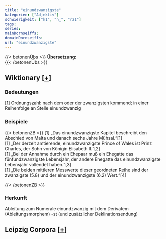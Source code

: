 ```yaml
---
title: "einundzwanzigste"
kategorien: ["Adjektiv"]
schwierigkeit: ["k1", "h_", "r21"]
tags:
series:
mainDornseiffs:
domainDornseiffs:
url: "einundzwanzigste"
---
```


{{< betonenÜbs >}}
**Übersetzung:**  
{{< /betonenÜbs >}}

## Wiktionary [[+](https://de.wiktionary.org/wiki/einundzwanzigste)]

### Bedeutungen
[1] Ordnungszahl: nach dem oder der zwanzigsten kommend; in einer Reihenfolge an Stelle einundzwanzig  

### Beispiele
{{< betonenZB >}}
[1] „Das einundzwanzigste Kapitel beschreibt den Abschied von Malta und danach sechs Jahre Mühsal.“[1]  
[1] „Der derzeit amtierende, einundzwanzigste Prince of Wales ist Prinz Charles, der Sohn von Königin Elisabeth II.“[2]  
[1] „Bei der Annahme durch ein Ehepaar muß ein Ehegatte das fünfundzwanzigste Lebensjahr, der andere Ehegatte das einundzwanzigste Lebensjahr vollendet haben.“[3]  
[1] „Die beiden mittleren Messwerte dieser geordneten Reihe sind der zwanzigste (5.8) und der einundzwanzigste (6.2) Wert.“[4]  

{{< /betonenZB >}}
### Herkunft
Ableitung zum Numerale einundzwanzig mit dem Derivatem (Ableitungsmorphem) -st (und zusätzlicher Deklinationsendung)  


## Leipzig Corpora [[+](https://corpora.uni-leipzig.de/en/res?word=einundzwanzigste&corpusId=deu_newscrawl-public_2018)]


